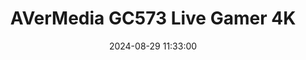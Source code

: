 ---
layout: post
title: AVerMedia GC573 Live Gamer 4K
summary: 
date: '2024-08-29 11:33:00'
#tags: [Capture Cards, PC]
tags: [Video Capture]
---